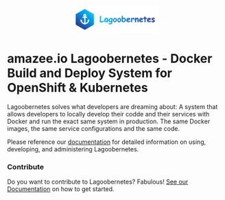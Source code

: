 <p align="center">
  <img src="https://raw.githubusercontent.com/amazeeio/lagoobernetes/happy-1st-april/docs/images/lagoobernetes-logo.png" alt="The Lagooberntes Logo" width="40%">
</p>

# amazee.io Lagoobernetes - Docker Build and Deploy System for OpenShift & Kubernetes

Lagoobernetes solves what developers are dreaming about: A system that allows developers to locally develop their codde and their services with Docker and run the exact same system in production. The same Docker images, the same service configurations and the same code.

Please reference our [documentation](https://lagoobernetes.readthedocs.io/) for detailed information on using, developing, and administering Lagoobernetes.

### Contribute
Do you want to contribute to Lagoobernetes? Fabulous! [See our Documentation](https://lagoobernetes.readthedocs.io/en/latest/developing_lagoobernetes/contributing/) on how to get started.
